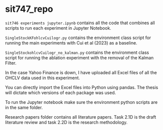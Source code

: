 # sit747_repo
`sit746 experiments jupyter.ipynb` contains all the code that combines all scripts to run each experiment in Jupyter Notebook.  

`SingleStockKFohlcvCuilogr.py` contains the environment class script for running the main experiments with Cui et al (2023) as a baseline.  

`SingleStockohlcvCuilogr_no_kalman.py` contains the environment class script for running the ablation experiment with the removal of the Kalman Filter.  

In the case Yahoo Finance is down, I have uploaded all Excel files of all the OHCLV data used in this experiment.   

You can directly import the Excel files into Python using pandas. The thesis will dictate which versions of each package was used. 

To run the Jupyter notebook make sure the environment python scripts are in the same folder.

Research papers folder contains all literature papers. Task 2.1D is the draft literature review and task 2.2D is the research methodology. 
